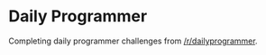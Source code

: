 # Daily Programmer

Completing daily programmer challenges from [/r/dailyprogrammer](http://reddit.com/r/dailyprogrammer).
